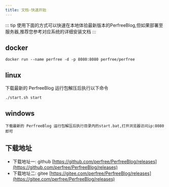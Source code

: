 ```yaml
---
title: 文档-快速开始
---
```

::: tip
使用下面的方式可以快速在本地体验最新版本的PerfreeBlog,但如果部署至服务器,推荐您参考对应系统的详细安装文档
::: 
## docker
```
docker run --name perfree -d -p 8080:8080 perfree/perfree
```
## linux
下载最新的 PerfreeBlog 运行包解压后执行以下命令
```
./start.sh start
```
## windows
```
下载最新的 PerfreeBlog 运行包解压后执行目录内的start.bat,打开浏览器访问ip:8080即可
```
## 下载地址
* 下载地址一: github [https://github.com/perfree/PerfreeBlog/releases](https://github.com/perfree/PerfreeBlog/releases)
* 下载地址二: gitee [https://gitee.com/perfree/PerfreeBlog/releases](https://gitee.com/perfree/PerfreeBlog/releases)